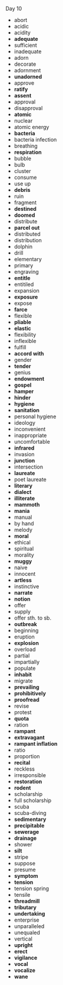 Day 10

- abort
- acidic
- acidity
- **adequate**
- sufficient
- inadequate
- adorn
- decorate
- adornment
- **unadorned**
- approve
- **ratify**
- **assent**
- approval
- disapproval
- **atomic**
- nuclear
- atomic energy
- **bacteria**
- bacteria infection
- breathing
- **respiration**
- bubble
- bulb
- cluster
- consume
- use up
- **debris**
- ruin
- fragment
- **destined**
- **doomed**
- distribute
- **parcel out**
- distributed
- distribution
- dolphin
- drill
- elementary
- primary
- engraving
- **entitle**
- entitiled
- expansion
- **exposure**
- expose
- **farce**
- flexible
- **pliable**
- **elastic**
- flexibility
- inflexible
- fulfill
- **accord with**
- gender
- **tender**
- genius
- **endowment**
- **gospel**
- **hamper**
- **hinder**
- **hygiene**
- **sanitation**
- personal hygiene
- ideology
- inconvenient
- inappropriate
- uncomfortable
- **infrared**
- invasion
- **junction**
- intersection
- **laureate**
- poet laureate
- **literary**
- **dialect**
- **illiterate**
- **mammoth**
- **mania**
- manual
- by hand
- melody
- **moral**
- ethical
- spiritual
- morality
- **muggy**
- naive
- innocent
- **artless**
- instinctive
- **narrate**
- **notion**
- offer
- supply
- offer sth. to sb.
- **outbreak**
- beginning
- eruption
- **explosion**
- overload
- partial
- impartially
- populate
- **inhabit**
- migrate
- **prevailing**
- **prohibitively**
- **proofread**
- revise
- protest
- **quota**
- ration
- **rampant**
- **extravagant**
- **rampant inflation**
- ratio
- proportion
- **recital**
- reckless
- irresponsible
- **restoration**
- **rodent**
- scholarship
- full scholarship
- scuba
- scuba-diving
- **sedimentary**
- **precipitable**
- **sewerage**
- **drainage**
- shower
- **silt**
- stripe
- suppose
- presume
- **symptom**
- **tension**
- tension spring
- tensile
- **threadmill**
- **tributary**
- **undertaking**
- enterprise
- unparalleled
- unequaled
- vertical
- **upright**
- **erect**
- **vigilance**
- **vocal**
- **vocalize**
- **wane**







